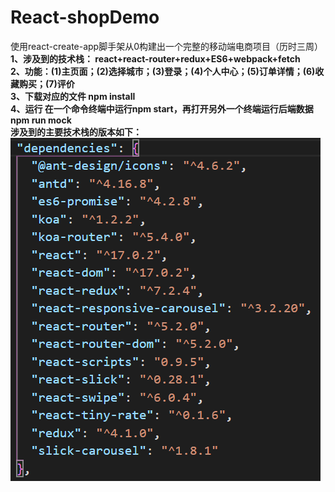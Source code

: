 # React-shopDemo
使用react-create-app脚手架从0构建出一个完整的移动端电商项目（历时三周）<br/>
<strong>
1、涉及到的技术栈：
react+react-router+redux+ES6+webpack+fetch<br/>
2、功能：(1)主页面；(2)选择城市；(3)登录；(4)个人中心；(5)订单详情；(6)收藏购买；(7)评价<br/>
3、下载对应的文件
npm install<br/>
4、运行
在一个命令终端中运行npm start，再打开另外一个终端运行后端数据 npm run mock<br/>
涉及到的主要技术栈的版本如下：<br/>
![image](https://github.com/QIAOMAI111/React-shopDemo/blob/master/%E4%BE%9D%E8%B5%96.png)
